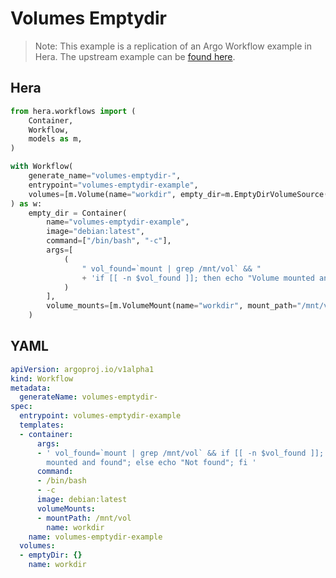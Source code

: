 # Volumes Emptydir

> Note: This example is a replication of an Argo Workflow example in Hera. The upstream example can be [found here](https://github.com/argoproj/argo-workflows/blob/master/examples/volumes-emptydir.yaml).



## Hera

```python
from hera.workflows import (
    Container,
    Workflow,
    models as m,
)

with Workflow(
    generate_name="volumes-emptydir-",
    entrypoint="volumes-emptydir-example",
    volumes=[m.Volume(name="workdir", empty_dir=m.EmptyDirVolumeSource())],
) as w:
    empty_dir = Container(
        name="volumes-emptydir-example",
        image="debian:latest",
        command=["/bin/bash", "-c"],
        args=[
            (
                " vol_found=`mount | grep /mnt/vol` && "
                + 'if [[ -n $vol_found ]]; then echo "Volume mounted and found"; else echo "Not found"; fi '
            )
        ],
        volume_mounts=[m.VolumeMount(name="workdir", mount_path="/mnt/vol")],
    )
```

## YAML

```yaml
apiVersion: argoproj.io/v1alpha1
kind: Workflow
metadata:
  generateName: volumes-emptydir-
spec:
  entrypoint: volumes-emptydir-example
  templates:
  - container:
      args:
      - ' vol_found=`mount | grep /mnt/vol` && if [[ -n $vol_found ]]; then echo "Volume
        mounted and found"; else echo "Not found"; fi '
      command:
      - /bin/bash
      - -c
      image: debian:latest
      volumeMounts:
      - mountPath: /mnt/vol
        name: workdir
    name: volumes-emptydir-example
  volumes:
  - emptyDir: {}
    name: workdir
```
